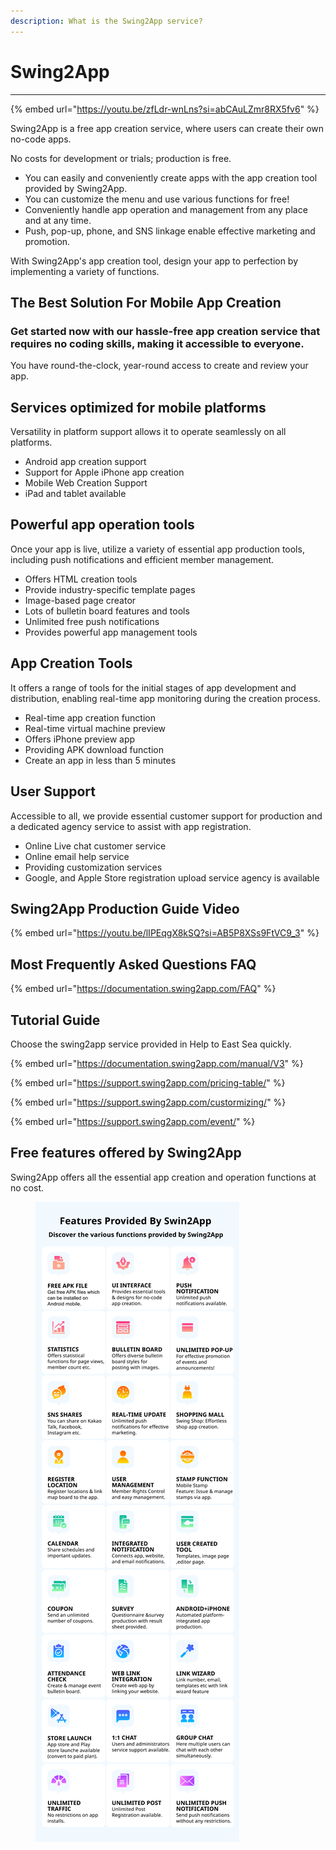 ```yaml
---
description: What is the Swing2App service?
---
```


# Swing2App

***

{% embed url="https://youtu.be/zfLdr-wnLns?si=abCAuLZmr8RX5fv6" %}

Swing2App is a free app creation service, where users can create their own no-code apps.

No costs for development or trials; production is free.

* You can easily and conveniently create apps with the app creation tool provided by Swing2App.
* You can customize the menu and use various functions for free!
* Conveniently handle app operation and management from any place and at any time.
* Push, pop-up, phone, and SNS linkage enable effective marketing and promotion.

With Swing2App's app creation tool, design your app to perfection by implementing a variety of functions.



## **The Best Solution For Mobile App Creation**

### Get started now with our hassle-free app creation service that requires no coding skills, making it accessible to everyone.

You have round-the-clock, year-round access to create and review your app.

## Services optimized for mobile platforms

Versatility in platform support allows it to operate seamlessly on all platforms.

* Android app creation support
* Support for Apple iPhone app creation
* Mobile Web Creation Support
* iPad and tablet available

## Powerful app operation tools

Once your app is live, utilize a variety of essential app production tools, including push notifications and efficient member management.

* Offers HTML creation tools
* Provide industry-specific template pages
* Image-based page creator
* Lots of bulletin board features and tools
* Unlimited free push notifications
* Provides powerful app management tools

## App Creation Tools

It offers a range of tools for the initial stages of app development and distribution, enabling real-time app monitoring during the creation process.

* Real-time app creation function
* Real-time virtual machine preview
* Offers iPhone preview app
* Providing APK download function
* Create an app in less than 5 minutes

## User Support

Accessible to all, we provide essential customer support for production and a dedicated agency service to assist with app registration.

* Online Live chat customer service
* Online email help service
* Providing customization services
* Google, and Apple Store registration upload service agency is available

## Swing2App Production Guide Video

{% embed url="https://youtu.be/lIPEqgX8kSQ?si=AB5P8XSs9FtVC9_3" %}

## Most Frequently Asked Questions FAQ

{% embed url="https://documentation.swing2app.com/FAQ" %}

## Tutorial Guide

Choose the swing2app service provided in Help to East Sea quickly.

{% embed url="https://documentation.swing2app.com/manual/V3" %}

{% embed url="https://support.swing2app.com/pricing-table/" %}

{% embed url="https://support.swing2app.com/custormizing/" %}

{% embed url="https://support.swing2app.com/event/" %}

## Free features offered by Swing2App

Swing2App offers all the essential app creation and operation functions at no cost.

<figure><img src=".gitbook/assets/PC-swing2app_intro_eng new.png" alt=""><figcaption></figcaption></figure>
